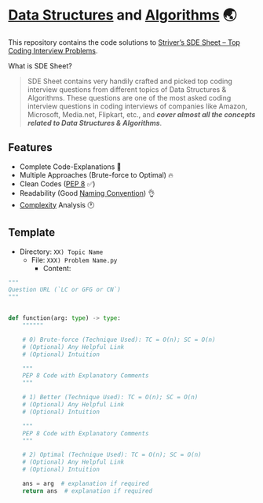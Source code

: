 # [Data Structures](https://en.wikipedia.org/wiki/Data_structure) and [Algorithms](https://en.wikipedia.org/wiki/Algorithm) 🌏


This repository contains the code solutions to [Striver’s SDE Sheet – Top Coding Interview Problems](https://takeuforward.org/interviews/strivers-sde-sheet-top-coding-interview-problems).

What is SDE Sheet? 
> SDE Sheet contains very handily crafted and picked top coding interview questions from different topics of Data Structures & Algorithms. These questions are one of the most asked coding interview questions in coding interviews of companies like Amazon, Microsoft, Media.net, Flipkart, etc., and ***cover almost all the concepts related to Data Structures & Algorithms***.


## Features

- Complete Code-Explanations 🙌
- Multiple Approaches (Brute-force to Optimal) 🔥
- Clean Codes ([PEP 8](https://www.python.org/dev/peps/pep-0008) ✅)
- Readability (Good [Naming Convention](https://en.wikipedia.org/wiki/Naming_convention_(programming))) 👌
- [Complexity](https://en.wikipedia.org/wiki/Computational_complexity) Analysis 🕐


## Template

- Directory: `XX) Topic Name`
  - File: `XXX) Problem Name.py`
    - Content: 

```py
"""
Question URL (`LC or GFG or CN`)
"""


def function(arg: type) -> type:
    """"""

    # 0) Brute-force (Technique Used): TC = O(n); SC = O(n)
    # (Optional) Any Helpful Link
    # (Optional) Intuition

    """
    PEP 8 Code with Explanatory Comments
    """

    # 1) Better (Technique Used): TC = O(n); SC = O(n)
    # (Optional) Any Helpful Link
    # (Optional) Intuition

    """
    PEP 8 Code with Explanatory Comments
    """

    # 2) Optimal (Technique Used): TC = O(n); SC = O(n)
    # (Optional) Any Helpful Link
    # (Optional) Intuition

    ans = arg  # explanation if required
    return ans  # explanation if required

```
